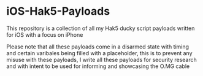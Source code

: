 # iOS-Hak5-Payloads
This repository is a collection of all my Hak5 ducky script payloads written for iOS with a focus on iPhone

Please note that all these payloads come in a disarmed state with timing and certain varibales being filled with a placeholder, this is to prevent any misuse with these payloads, I write all these payloads for security research and with intent to be used for informing and showcasing the O.MG cable 
